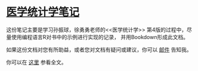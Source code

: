 # <a href="https://wxhyihuan.github.io/">医学统计学笔记</a>
这份笔记主要是学习孙振球，徐勇勇老师的<<医学统计学>> 第4版的过程中，尽量使用编程语言R对书中的示例进行实现的记录， 并用Bookdown形成此文档。

如果这份文档对您有所助益，或者您对文档有疑问或建议，你可以 [邮件](mailto:wxh244295043@gamil.com) 告知我。

你可以在 [这里](https://wxhyihuan.github.io/MedicalStatisNotes/) 参看全文。
